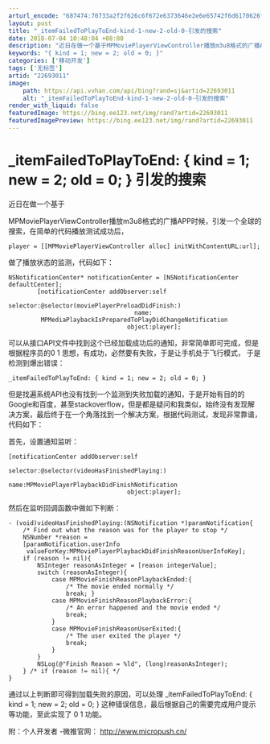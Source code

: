 ```yaml
---
arturl_encode: "687474:70733a2f2f626c6f672e6373646e2e6e65742f6d6170626f6f:2f61727469636c652f64657461696c732f3232363933303131"
layout: post
title: "_itemFailedToPlayToEnd-kind-1-new-2-old-0-引发的搜索"
date: 2018-07-04 10:48:04 +08:00
description: "近日在做一个基于MPMoviePlayerViewController播放m3u8格式的广播APP时"
keywords: "{ kind = 1; new = 2; old = 0; }"
categories: ['移动开发']
tags: ['无标签']
artid: "22693011"
image:
    path: https://api.vvhan.com/api/bing?rand=sj&artid=22693011
    alt: "_itemFailedToPlayToEnd-kind-1-new-2-old-0-引发的搜索"
render_with_liquid: false
featuredImage: https://bing.ee123.net/img/rand?artid=22693011
featuredImagePreview: https://bing.ee123.net/img/rand?artid=22693011
---
```


# _itemFailedToPlayToEnd: { kind = 1; new = 2; old = 0; } 引发的搜索

近日在做一个基于

MPMoviePlayerViewController播放m3u8格式的广播APP时候，引发一个全球的搜索，在简单的代码播放测试成功后，

```objc
player = [[MPMoviePlayerViewController alloc] initWithContentURL:url];
```

  
做了播放状态的监测，代码如下：

```objc
NSNotificationCenter* notificationCenter = [NSNotificationCenter defaultCenter];
        [notificationCenter addObserver:self
                               selector:@selector(moviePlayerPreloadDidFinish:)
                                   name:
         MPMediaPlaybackIsPreparedToPlayDidChangeNotification
                                 object:player];
```

  

可以从接口API文件中找到这个已经加载成功后的通知，非常简单即可完成，但是根据程序员的0 1 思想，有成功，必然要有失败，于是让手机处于飞行模式，
于是检测到爆出错误：

```objc
_itemFailedToPlayToEnd: { kind = 1; new = 2; old = 0; }
```

  

但是找遍系统API也没有找到一个监测到失败加载的通知，于是开始有目的的Google和百度，甚至stackoverflow，但是都是疑问和我类似，始终没有发现解决方案，最后终于在一个角落找到一个解决方案，根据代码测试，发现非常靠谱，代码如下：

首先，设置通知监听：

```objc
[notificationCenter addObserver:self
                               selector:@selector(videoHasFinishedPlaying:)
                                   name:MPMoviePlayerPlaybackDidFinishNotification
                                 object:player];
```

  
然后在监听回调函数中做如下判断：

```objc
- (void)videoHasFinishedPlaying:(NSNotification *)paramNotification{
    /* Find out what the reason was for the player to stop */
    NSNumber *reason =
    [paramNotification.userInfo
     valueForKey:MPMoviePlayerPlaybackDidFinishReasonUserInfoKey];
    if (reason != nil){
        NSInteger reasonAsInteger = [reason integerValue];
        switch (reasonAsInteger){
            case MPMovieFinishReasonPlaybackEnded:{
                /* The movie ended normally */
                break; }
            case MPMovieFinishReasonPlaybackError:{
                /* An error happened and the movie ended */
                break;
            }
            case MPMovieFinishReasonUserExited:{
                /* The user exited the player */
                break;
            } 
        }
        NSLog(@"Finish Reason = %ld", (long)reasonAsInteger);
    } /* if (reason != nil){ */ 
} 
```

  
通过以上判断即可得到加载失败的原因，可以处理 _itemFailedToPlayToEnd: { kind = 1; new = 2; old = 0; } 这种错误信息，最后根据自己的需要完成用户提示等功能，至此实现了 0 1 功能。

附：个人开发者 -微推官网：
<http://www.micropush.cn/>